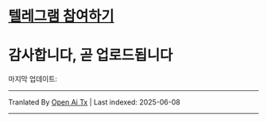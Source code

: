 # [**텔레그램 참여하기**](https://t.me/Offical_Im_kazuha)  
# 감사합니다, 곧 업로드됩니다

마지막 업데이트: <!--TIME-->

---

Tranlated By [Open Ai Tx](https://github.com/OpenAiTx/OpenAiTx) | Last indexed: 2025-06-08

---
